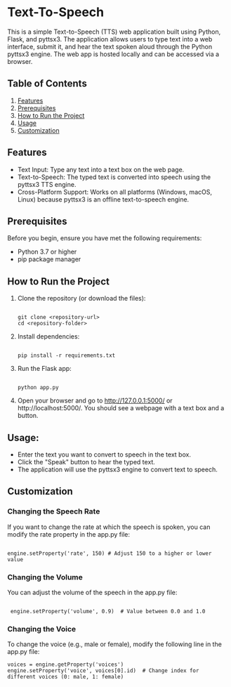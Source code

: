 # Text-To-Speech

This is a simple Text-to-Speech (TTS) web application built using Python, Flask, and pyttsx3. The application allows users to type text into a web interface, submit it, and hear the text spoken aloud through the Python pyttsx3 engine. The web app is hosted locally and can be accessed via a browser.

## Table of Contents
  1. [ Features ](#Features)
  2. [ Prerequisites ](#Prerequisites)
  3. [ How to Run the Project ](#How-to-Run-the-Project)
  4. [ Usage ](#Usage)
  5. [ Customization ](#Customization)

## Features

- Text Input: Type any text into a text box on the web page.
- Text-to-Speech: The typed text is converted into speech using the pyttsx3 TTS engine.
- Cross-Platform Support: Works on all platforms (Windows, macOS, Linux) because pyttsx3 is an offline text-to-speech 
  engine.

## Prerequisites

Before you begin, ensure you have met the following requirements:
- Python 3.7 or higher
- pip package manager

## How to Run the Project

 1. Clone the repository (or download the files):
    ```
    
    git clone <repository-url>
    cd <repository-folder>
    
    ```
 2. Install dependencies:
    ```

    pip install -r requirements.txt

    ```
 3. Run the Flask app:
    ```

    python app.py

    ```
 4. Open your browser and go to http://127.0.0.1:5000/ or http://localhost:5000/. You should see a webpage with a text box 
    and a button.
    
## Usage:
- Enter the text you want to convert to speech in the text box.
- Click the "Speak" button to hear the typed text.
- The application will use the pyttsx3 engine to convert text to speech.
    
## Customization
  ### Changing the Speech Rate
  If you want to change the rate at which the speech is spoken, you can modify the rate property in the app.py file:
  ```
    
  engine.setProperty('rate', 150) # Adjust 150 to a higher or lower value

  ```
  ### Changing the Volume
  You can adjust the volume of the speech in the app.py file:
  ```

   engine.setProperty('volume', 0.9)  # Value between 0.0 and 1.0

   ```
   ### Changing the Voice
   To change the voice (e.g., male or female), modify the following line in the app.py file:
   ```
   voices = engine.getProperty('voices')
   engine.setProperty('voice', voices[0].id)  # Change index for different voices (0: male, 1: female)
   ```
  
    

    































